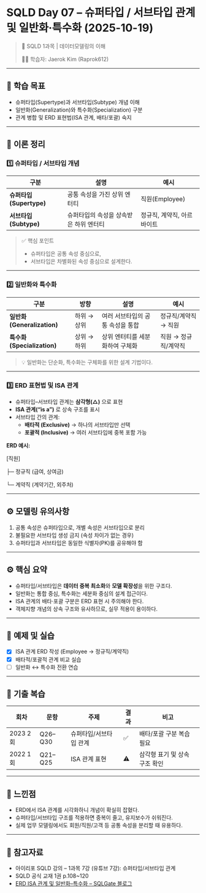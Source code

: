 # **SQLD Day 07 – 슈퍼타입 / 서브타입 관계 및 일반화·특수화 (2025-10-19)**

> 📘 SQLD 1과목 | 데이터모델링의 이해
> 
> 
> 🧑‍💻 학습자: Jaerok Kim (Raprok612)
> 

---

## **🎯 학습 목표**

- 슈퍼타입(Supertype)과 서브타입(Subtype) 개념 이해
- 일반화(Generalization)와 특수화(Specialization) 구분
- 관계 병합 및 ERD 표현법(ISA 관계, 배타/포괄) 숙지

---

## **🧠 이론 정리**

### 1️⃣ 슈퍼타입 / 서브타입 개념

| 구분 | 설명 | 예시 |
| --- | --- | --- |
| **슈퍼타입 (Supertype)** | 공통 속성을 가진 상위 엔터티 | 직원(Employee) |
| **서브타입 (Subtype)** | 슈퍼타입의 속성을 상속받은 하위 엔터티 | 정규직, 계약직, 아르바이트 |

> ✅ 핵심 포인트
> 
> - 슈퍼타입은 공통 속성 중심으로,
> - 서브타입은 차별화된 속성 중심으로 설계한다.

---

### 2️⃣ 일반화와 특수화

| 구분 | 방향 | 설명 | 예시 |
| --- | --- | --- | --- |
| **일반화 (Generalization)** | 하위 → 상위 | 여러 서브타입의 공통 속성을 통합 | 정규직/계약직 → 직원 |
| **특수화 (Specialization)** | 상위 → 하위 | 상위 엔터티를 세분화하여 구체화 | 직원 → 정규직/계약직 |

> 💡 일반화는 단순화, 특수화는 구체화를 위한 설계 기법이다.
> 

---

### 3️⃣ ERD 표현법 및 ISA 관계

- 슈퍼타입–서브타입 관계는 **삼각형(△)** 으로 표현
- **ISA 관계(“is a”)** 로 상속 구조를 표시
- 서브타입 간의 관계:
    - **배타적 (Exclusive)** → 하나의 서브타입만 선택
    - **포괄적 (Inclusive)** → 여러 서브타입에 중복 포함 가능

**ERD 예시:**

[직원]

├─ 정규직 (급여, 상여금)

└─ 계약직 (계약기간, 외주처)

---

## **⚙️ 모델링 유의사항**

1. 공통 속성은 슈퍼타입으로, 개별 속성은 서브타입으로 분리
2. 불필요한 서브타입 생성 금지 (속성 차이가 없는 경우)
3. 슈퍼타입과 서브타입은 동일한 식별자(PK)를 공유해야 함

---

## **⚙️ 핵심 요약**

- 슈퍼타입/서브타입은 **데이터 중복 최소화**와 **모델 확장성**을 위한 구조다.
- 일반화는 통합 중심, 특수화는 세분화 중심의 설계 접근이다.
- ISA 관계의 배타·포괄 구분은 ERD 표현 시 주의해야 한다.
- 객체지향 개념의 상속 구조와 유사하므로, 실무 적용이 용이하다.

---

## **🧮 예제 및 실습**

- [x]  ISA 관계 ERD 작성 (Employee → 정규직/계약직)
- [x]  배타적/포괄적 관계 비교 실습
- [ ]  일반화 ↔ 특수화 전환 연습

---

## **🧾 기출 복습**

| 회차 | 문항 | 주제 | 결과 | 비고 |
| --- | --- | --- | --- | --- |
| 2023 2회 | Q26–Q30 | 슈퍼타입/서브타입 관계 | ✅ | 배타/포괄 구분 복습 필요 |
| 2022 1회 | Q21–Q25 | ISA 관계 표현 | ⚠ | 삼각형 표기 및 상속 구조 확인 |

---

## **💬 느낀점**

- ERD에서 ISA 관계를 시각화하니 개념이 확실히 잡혔다.
- 슈퍼타입/서브타입 구조를 적용하면 중복이 줄고, 유지보수가 쉬워진다.
- 실제 업무 모델링에서도 회원/직원/고객 등 공통 속성을 분리할 때 유용하다.

---

## **🔗 참고자료**

- 아이리포 SQLD 강의 – 1과목 7강 (유튜브 7강): 슈퍼타입/서브타입 관계
- SQLD 공식 교재 1권 p.108~120
- [ERD ISA 관계 및 일반화–특수화 – SQLGate 블로그](https://www.sqlgate.com/blog/super-sub-type-isa-relationship/)